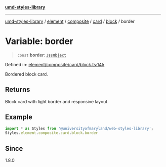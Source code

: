 [**umd-styles-library**](../../../../../../../../README.md)

***

[umd-styles-library](../../../../../../../../modules.md) / [element](../../../../../../../README.md) / [composite](../../../../../README.md) / [card](../../../README.md) / [block](../README.md) / border

# Variable: border

> `const` **border**: [`JssObject`](../../../../../../../../utilities/namespaces/transform/type-aliases/JssObject.md)

Defined in: [element/composite/card/block.ts:145](https://github.com/UMD-Digital/design-system/blob/ada30a44686a89a90941bbd44a6f156101fc9b44/packages/styles/source/element/composite/card/block.ts#L145)

Bordered block card.

## Returns

Block card with light border and responsive layout.

## Example

```typescript
import * as Styles from '@universityofmaryland/web-styles-library';
Styles.element.composite.card.block.border
```

## Since

1.8.0

